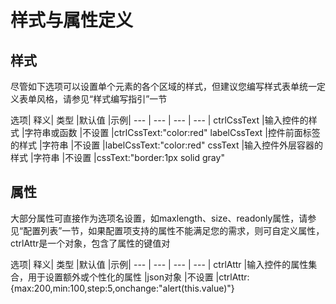 # 样式与属性定义

## 样式

尽管如下选项可以设置单个元素的各个区域的样式，但建议您编写样式表单统一定义表单风格，请参见“样式编写指引”一节

选项| 释义| 类型 |默认值 |示例|
--- | --- | --- | --- |
ctrlCssText	|输入控件的样式 |字符串或函数 |不设置 |ctrlCssText:"color:red"
labelCssText	|控件前面标签的样式 |字符串 |不设置 |labelCssText:"color:red"
cssText	|输入控件外层容器的样式 |字符串 |不设置 |cssText:"border:1px solid gray"

## 属性

大部分属性可直接作为选项名设置，如maxlength、size、readonly属性，请参见“配置列表”一节，如果配置项支持的属性不能满足您的需求，则可自定义属性，ctrlAttr是一个对象，包含了属性的键值对

选项| 释义| 类型 |默认值 |示例|
--- | --- | --- | --- |
ctrlAttr	|输入控件的属性集合，用于设置额外或个性化的属性	|json对象	|不设置	|ctrlAttr:\{max:200,min:100,step:5,onchange:"alert(this.value)"\}
